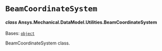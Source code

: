 # `BeamCoordinateSystem`

<a id="ansys.mechanical.stubs.v242.Ansys.Mechanical.DataModel.Utilities.BeamCoordinateSystem"></a>

#### *class* Ansys.Mechanical.DataModel.Utilities.BeamCoordinateSystem

Bases: [`object`](https://docs.python.org/3/library/functions.html#object)

BeamCoordinateSystem class.

<!-- !! processed by numpydoc !! -->

